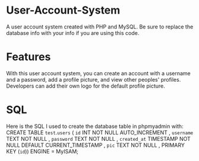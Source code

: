 # User-Account-System
A user account system created with PHP and MySQL. Be sure to replace the database info with your info if you are using this code.
# Features
With this user account system, you can create an account with a username and a password, add a profile picture, and view other peoples' profiles. Developers can add their own logo for the default profile picture.
# SQL
Here is the SQL I used to create the database table in phpmyadmin with: 
CREATE TABLE `test`.`users` ( `id` INT NOT NULL AUTO_INCREMENT , `username` TEXT NOT NULL , `password` TEXT NOT NULL , `created_at` TIMESTAMP NOT NULL DEFAULT CURRENT_TIMESTAMP , `pic` TEXT NOT NULL , PRIMARY KEY (`id`)) ENGINE = MyISAM;
